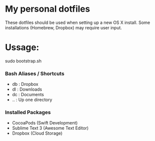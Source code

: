 # My personal dotfiles
These dotfiles should be used when setting up a new OS X install. Some installations (Homebrew, Dropbox) may require user input.

# Ussage:
sudo bootstrap.sh

### Bash Aliases / Shortcuts
* db : Dropbox
* dl : Downloads
* dc : Documents
* .. : Up one directory

### Installed Packages
* CocoaPods (Swift Development)
* Sublime Text 3 (Awesome Text Editor)
* Dropbox (Cloud Storage)
